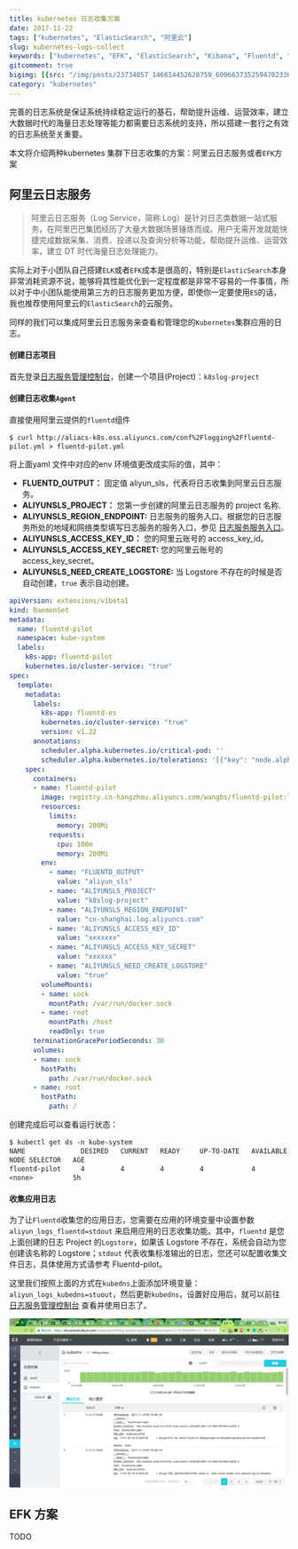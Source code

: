 ```yaml
---
title: kubernetes 日志收集方案
date: 2017-11-22
tags: ["kubernetes", "ElasticSearch", "阿里云"]
slug: kubernetes-logs-collect
keywords: ["kubernetes", "EFK", "ElasticSearch", "Kibana", "Fluentd", "阿里云"]
gitcomment: true
bigimg: [{src: "/img/posts/23734057_146614452628759_6006637352594702336_n.jpg", desc: "Cherish all moments."}]
category: "kubernetes"
---
```


完善的日志系统是保证系统持续稳定运行的基石，帮助提升运维、运营效率，建立大数据时代的海量日志处理等能力都需要日志系统的支持，所以搭建一套行之有效的日志系统至关重要。

本文将介绍两种kubernetes 集群下日志收集的方案：阿里云日志服务或者`EFK`方案

<!--more-->


## 阿里云日志服务

> 阿里云日志服务（Log Service，简称 Log）是针对日志类数据一站式服务，在阿里巴巴集团经历了大量大数据场景锤炼而成。用户无需开发就能快捷完成数据采集、消费、投递以及查询分析等功能，帮助提升运维、运营效率，建立 DT 时代海量日志处理能力。

实际上对于小团队自己搭建`ELK`或者`EFK`成本是很高的，特别是`ElasticSearch`本身非常消耗资源不说，能够将其性能优化到一定程度都是非常不容易的一件事情，所以对于中小团队能使用第三方的日志服务更加方便，即使你一定要使用`ES`的话，我也推荐使用阿里云的`ElasticSearch`的云服务。

同样的我们可以集成阿里云日志服务来查看和管理您的`Kubernetes`集群应用的日志。

#### 创建日志项目

首先登录[日志服务管理控制台](https://sls.console.aliyun.com/?spm=a3c0i.o55339zh.a3.1.5f5559eecVCIMa#/)，创建一个项目(Project)：`k8slog-project`

#### 创建日志收集`Agent`

直接使用阿里云提供的`fluentd`组件

```shell
$ curl http://aliacs-k8s.oss.aliyuncs.com/conf%2Flogging%2Ffluentd-pilot.yml > fluentd-pilot.yml
```

将上面yaml 文件中对应的env 环境值更改成实际的值，其中：

- **FLUENTD_OUTPUT：** 固定值 aliyun_sls，代表将日志收集到阿里云日志服务。
- **ALIYUNSLS_PROJECT：** 您第一步创建的阿里云日志服务的 project 名称.
- **ALIYUNSLS_REGION_ENDPOINT:** 日志服务的服务入口。根据您的日志服务所处的地域和网络类型填写日志服务的服务入口，参见 [日志服务服务入口](https://www.alibabacloud.com/help/zh/doc-detail/29008.htm)。
- **ALIYUNSLS_ACCESS_KEY_ID：** 您的阿里云账号的 access_key_id。
- **ALIYUNSLS_ACCESS_KEY_SECRET:** 您的阿里云账号的 access_key_secret。
- **ALIYUNSLS_NEED_CREATE_LOGSTORE:** 当 Logstore 不存在的时候是否自动创建，`true` 表示自动创建。

```yaml
apiVersion: extensions/v1beta1
kind: DaemonSet
metadata:
  name: fluentd-pilot
  namespace: kube-system
  labels:
    k8s-app: fluentd-pilot
    kubernetes.io/cluster-service: "true"
spec:
  template:
    metadata:
      labels:
        k8s-app: fluentd-es
        kubernetes.io/cluster-service: "true"
        version: v1.22
      annotations:
        scheduler.alpha.kubernetes.io/critical-pod: ''
        scheduler.alpha.kubernetes.io/tolerations: '[{"key": "node.alpha.kubernetes.io/ismaster", "effect": "NoSchedule"}]'
    spec:
      containers:
      - name: fluentd-pilot
        image: registry.cn-hangzhou.aliyuncs.com/wangbs/fluentd-pilot:latest
        resources:
          limits:
            memory: 200Mi
          requests:
            cpu: 100m
            memory: 200Mi
        env:
          - name: "FLUENTD_OUTPUT"
            value: "aliyun_sls"
          - name: "ALIYUNSLS_PROJECT"
            value: "k8slog-project"
          - name: "ALIYUNSLS_REGION_ENDPOINT"
            value: "cn-shanghai.log.aliyuncs.com"
          - name: "ALIYUNSLS_ACCESS_KEY_ID"
            value: "xxxxxxx"
          - name: "ALIYUNSLS_ACCESS_KEY_SECRET"
            value: "xxxxxx"
          - name: "ALIYUNSLS_NEED_CREATE_LOGSTORE"
            value: "true"
        volumeMounts:
        - name: sock
          mountPath: /var/run/docker.sock
        - name: root
          mountPath: /host
          readOnly: true
      terminationGracePeriodSeconds: 30
      volumes:
      - name: sock
        hostPath:
          path: /var/run/docker.sock
      - name: root
        hostPath:
          path: /
```

创建完成后可以查看运行状态：

```shell
$ kubectl get ds -n kube-system
NAME              DESIRED   CURRENT   READY     UP-TO-DATE   AVAILABLE   NODE SELECTOR   AGE
fluentd-pilot     4         4         4         4            4           <none>          5h
```

#### 收集应用日志

为了让`Fluentd`收集您的应用日志，您需要在应用的环境变量中设置参数 `aliyun_logs_fluentd=stdout` 来启用应用的日志收集功能。其中，`fluentd` 是您上面创建的日志 Project 的`Logstore`，如果该 Logstore 不存在，系统会自动为您创建该名称的 Logstore；`stdout` 代表收集标准输出的日志，您还可以配置收集文件日志，具体使用方式请参考 Fluentd-pilot。

这里我们按照上面的方式在`kubedns`上面添加环境变量：`aliyun_logs_kubedns=stuout`，然后更新`kubedns`，设置好应用后，就可以前往 [日志服务管理控制台](https://sls.console.aliyun.com/?spm=5176.2020520001.1001.148.e5PUEp#/) 查看并使用日志了。

![aliyun log server](/img/posts/WX20171114-171959.png)



## EFK 方案

TODO
